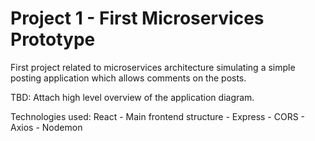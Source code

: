 # Project 1 - First Microservices Prototype
First project related to microservices architecture simulating a simple posting application which allows comments on the posts.

TBD: Attach high level overview of the application diagram.


Technologies used: 
    React - Main frontend structure
        - Express
        - CORS
        - Axios
        - Nodemon